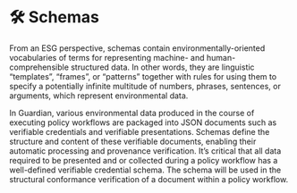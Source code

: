 # 🛠 Schemas

From an ESG perspective, schemas contain environmentally-oriented vocabularies of terms for representing machine- and human-comprehensible structured data. In other words, they are linguistic “templates”, “frames”, or “patterns” together with rules for using them to specify a potentially infinite multitude of numbers, phrases, sentences, or arguments, which represent environmental data.&#x20;

In Guardian, various environmental data produced in the course of executing policy workflows are packaged into JSON documents such as verifiable credentials and verifiable presentations. Schemas define the structure and content of these verifiable documents, enabling their automatic processing and provenance verification. It’s critical that all data required to be presented and or collected during a policy workflow has a well-defined verifiable credential schema. The schema will be used in the structural conformance verification of a document within a policy workflow.
